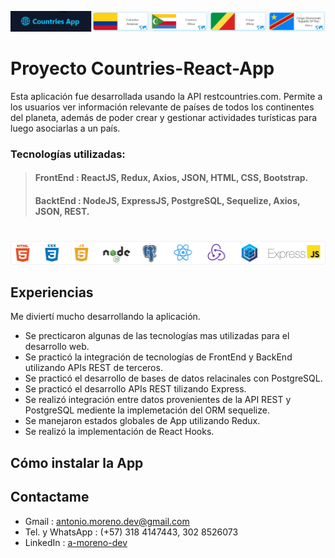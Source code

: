 ![Menu bar countries pi!](/assets/img/banner.png "Menu bar countries pi")

# **Proyecto Countries-React-App**

Esta aplicación fue desarrollada usando la API restcountries.com. Permite a los usuarios ver información relevante de países de todos los continentes del planeta, además de poder crear y gestionar actividades turísticas para luego asociarlas a un país. 


### **Tecnologías utilizadas:**
>#### **FrontEnd** : ReactJS, Redux, Axios, JSON, HTML, CSS, Bootstrap.
>#### **BacktEnd** : NodeJS, ExpressJS, PostgreSQL, Sequelize, Axios, JSON, REST.

#
![Web develop technologies!](/assets/img/technologies.png "Web develop technologies")

## Experiencias
Me diviertí mucho desarrollando la aplicación.
- Se precticaron algunas de las tecnologías mas utilizadas para el desarrollo web.
- Se practicó la integración de tecnologías de FrontEnd y BackEnd utilizando APIs REST de terceros.
- Se practicó el desarrollo de bases de datos relacinales con PostgreSQL.
- Se practicó el desarrollo APIs REST tilizando Express.
- Se realizó integración entre datos provenientes de la API REST y PostgreSQL mediente la implemetación del ORM sequelize. 
- Se manejaron estados globales de App utilizando Redux.
- Se realizó la implementación de React Hooks.

## Cómo instalar la App

## Contactame
- Gmail : <antonio.moreno.dev@gmail.com>
- Tel. y WhatsApp : (+57) 318 4147443, 302 8526073
- LinkedIn : [a-moreno-dev](https://www.linkedin.com/in/a-moreno-dev/)

